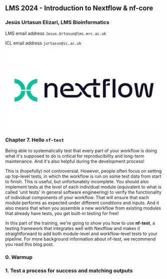 ## LMS 2024 - Introduction to Nextflow & nf-core

### Jesús Urtasun Elizari, LMS Bioinformatics

LMS email address `Jesus.Urtasun@lms.mrc.ac.uk`

ICL email address `jurtasun@ic.ac.uk`

<img src="/readme_figures/nextflow-logo.png">

### Chapter 7. Hello `nf-test`

Being able to systematically test that every part of your workflow is doing what it's supposed to do is critical for reproducibility and long-term maintenance. And it's also helpful during the development process!

This is (hopefully) not controversial. However, people often focus on setting up top-level tests, in which the workflow is run on some test data from start to finish. This is useful, but unfortunately incomplete. You should also implement tests at the level of each individual module (equivalent to what is called 'unit tests' in general software engineering) to verify the functionality of individual components of your workflow. That will ensure that each module performs as expected under different conditions and inputs. And it also means that when you assemble a new workflow from existing modules that already have tests, you get built-in testing for free!

In this part of the training, we're going to show you how to use **nf-test**, a testing framework that integrates well with Nextflow and makes it straightforward to add both module-level and workflow-level tests to your pipeline. For more background information about nf-test, we recommend you read this blog post.

### 0. Warmup

### 1. Test a process for success and matching outputs